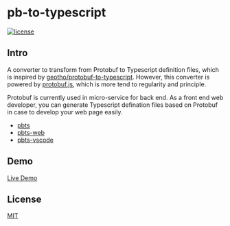 # pb-to-typescript

<a href="https://github.com/brandonxiang/pb-to-typescript/blob/master/LICENSE">
  <img src="https://img.shields.io/github/license/brandonxiang/pb-to-typescript" alt="license">
</a>

## Intro

A converter to transform from Protobuf to Typescript definition files, which is inspired by [geotho/protobuf-to-typescript](https://github.com/geotho/protobuf-to-typescript). However, this converter is powered by [protobuf.js](https://github.com/protobufjs/protobuf.js), which is more tend to regularity and principle.

Protobuf is currently used in micro-service for back end. As a front end web developer, you can generate Typescript defination files based on Protobuf in case to develop your web page easily.

- [pbts](./packages/core)
- [pbts-web](./packages/web)
- [pbts-vscode](./packages/vscode)

## Demo

[Live Demo](https://brandonxiang.github.io/pb-to-typescript/)

## License

[MIT](LICENSE)
